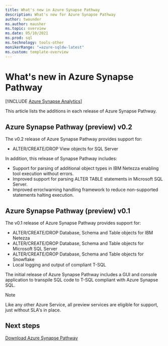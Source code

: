 ```yaml
---
title: What's new in Azure Synapse Pathway
description: What's new for Azure Synapse Pathway
author: twounder
ms.author: mausher
ms.topic: overview 
ms.date: 05/10/2021
ms.prod: sql
ms.technology: tools-other
monikerRange: "=azure-sqldw-latest"
ms.custom: template-overview 
---
```

# What's new in Azure Synapse Pathway
[!INCLUDE [Azure Synapse Analytics](../../includes/applies-to-version/asa.md)]

This article lists the additions in each release of Azure Synapse Pathway.

## Azure Synapse Pathway (preview) v0.2

The v0.2 release of Azure Synapse Pathway provides support for:
- ALTER/CREATE/DROP View objects for SQL Server

In addition, this release of Synapse Pathway includes:
- Support for parsing of additional object types in IBM Netezza enabling tool execution without errors.
- Improved support for parsing ALTER TABLE statements in Microsoft SQL Server.
- Improved error/warning handling framework to reduce non-supported statements halting execution.


## Azure Synapse Pathway (preview) v0.1

The v0.1 release of Azure Synapse Pathway provides support for:
- ALTER/CREATE/DROP Database, Schema and Table objects for IBM Netezza
- ALTER/CREATE/DROP Database, Schema and Table objects for Microsoft SQL Server
- ALTER/CREATE/DROP Database, Schema and Table objects for Snowflake
- Local logging and output of compliant T-SQL

The initial release of Azure Synapse Pathway includes a GUI and console application to transpile SQL code to T-SQL compliant with Azure Synapse SQL.

> [!NOTE] 
> Like any other Azure Service, all preview services are eligible for support, just without SLA's in place.

## Next steps

[Download Azure Synapse Pathway](synapse-pathway-download.md)